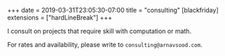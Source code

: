 +++
date = 2019-03-31T23:05:30-07:00
title = "consulting"
[blackfriday]
  extensions = ["hardLineBreak"]
+++

I consult on projects that require skill with computation or math. 

For rates and availability, please write to `consulting@arnavsood.com`.